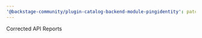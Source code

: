 ```yaml
---
'@backstage-community/plugin-catalog-backend-module-pingidentity': patch
---
```


Corrected API Reports
